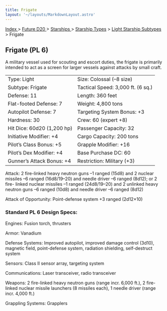 ```yaml
---
title: Frigate
layout: '~/layouts/MarkdownLayout.astro'
---
```


[ Index ](/) > [ Future D20 ](/future.d20.srd) > [ Starships ](/future.d20.srd/starships) > [ Starship Types](/future.d20.srd/starships/starship) > [ Light Starship Subtypes](/future.d20.srd/starships/starship.types/light.starship) > Frigate

##  Frigate (PL 6)

A military vessel used for scouting and escort duties, the frigate is
primarily intended to act as a screen for larger vessels against attacks by
small craft.


<table> <tr> <td> Type: Light </td> <td> Size: Colossal (–8 size) </td> </tr> <tr class="shaded"> <td> Subtype: Frigate </td> <td> Tactical Speed: 3,000 ft. (6 sq.) </td> </tr> <tr> <td> Defense: 11 </td> <td> Length: 360 feet </td> </tr> <tr class="shaded"> <td> Flat-footed Defense: 7 </td> <td> Weight: 4,800 tons </td> </tr> <tr> <td> Autopilot Defense: 7 </td> <td> Targeting System Bonus: +3 </td> </tr> <tr class="shaded"> <td> Hardness: 30 </td> <td> Crew: 60 (expert +8) </td> </tr> <tr> <td> Hit Dice: 60d20 (1,200 hp) </td> <td> Passenger Capacity: 32 </td> </tr> <tr class="shaded"> <td> Initiative Modifier: +4 </td> <td> Cargo Capacity: 200 tons </td> </tr> <tr> <td> Pilot’s Class Bonus: +5 </td> <td> Grapple Modifier: +16 </td> </tr> <tr class="shaded"> <td> Pilot’s Dex Modifier: +4 </td> <td> Base Purchase DC: 60 </td> </tr> <tr> <td> Gunner’s Attack Bonus: +4 </td> <td> Restriction: Military (+3) </td> </tr> </table>



Attack: 2 fire-linked heavy neutron guns –1 ranged (15d8) and 2 nuclear
missiles –6 ranged (16d8/19–20) and needle driver –6 ranged (8d12); or 2 fire-
linked nuclear missiles –1 ranged (24d8/19–20) and 2 unlinked heavy neutron
guns –6 ranged (10d8) and needle driver –6 ranged (8d12)

Attack of Opportunity: Point-defense system +3 ranged (2d12×10)

###  Standard PL 6 Design Specs:

Engines: Fusion torch, thrusters

Armor: Vanadium

Defense Systems: Improved autopilot, improved damage control (3d10), magnetic
field, point-defense system, radiation shielding, self-destruct system

Sensors: Class II sensor array, targeting system

Communications: Laser transceiver, radio transceiver

Weapons: 2 fire-linked heavy neutron guns (range incr. 6,000 ft.), 2 fire-
linked nuclear missile launchers (8 missiles each), 1 needle driver (range
incr. 4,000 ft.)

Grappling Systems: Grapplers

